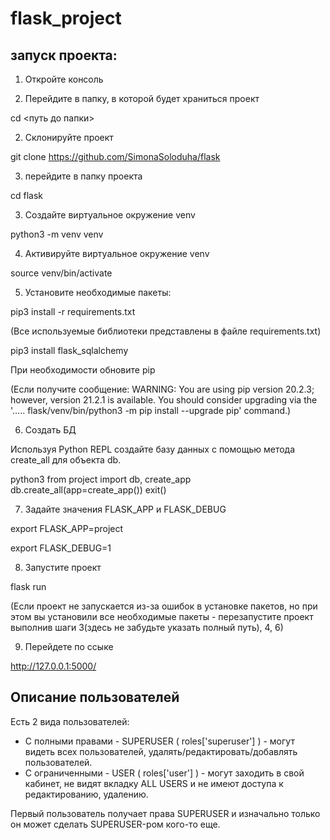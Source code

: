 # flask_project

## запуск проекта:

1. Откройте консоль

2. Перейдите в папку, в которой будет храниться проект 

cd <путь до папки>


2. Склонируйте проект 

git clone https://github.com/SimonaSoloduha/flask


3. перейдите в папку проекта 

cd flask

3. Создайте виртуальное окружение venv

python3 -m venv venv

4. Активируйте виртуальное окружение venv

source venv/bin/activate

5. Установите необходимые пакеты: 

pip3 install -r requirements.txt

(Все используемые библиотеки представлены в файле requirements.txt)

pip3 install flask_sqlalchemy


При необходимости обновите pip 

(Если получите сообщение: 
WARNING: You are using pip version 20.2.3; however, version 21.2.1 is available.
You should consider upgrading via the '..... flask/venv/bin/python3 -m pip install --upgrade pip' command.)


6. Создать БД 

Используя Python REPL создайте базу данных с помощью метода create_all для объекта db. 

python3
from project import db, create_app
db.create_all(app=create_app())
exit()

7. Задайте значения FLASK_APP и FLASK_DEBUG 


export FLASK_APP=project

export FLASK_DEBUG=1


8. Запустите проект

flask run 

(Если проект не запускается из-за ошибок в установке пакетов, но при этом вы установили все необходимые пакеты - перезапустите проект выполнив шаги 3(здесь не забудьте указать полный путь), 4, 6)

9. Перейдете по ссыке


http://127.0.0.1:5000/ 

## Описание пользователей 

Есть 2 вида пользователей: 
* С полными правами - SUPERUSER ( roles['superuser'] ) - могут видеть всех пользователей, удалять/редактировать/добавлять пользователей.
* С ограниченными - USER ( roles['user'] ) - могут заходить в свой кабинет, не видят вкладку ALL USERS и не имеют доступа к редактированию, удалению.

Первый пользователь получает права SUPERUSER и изначально только он может сделать SUPERUSER-ром кого-то еще. 
